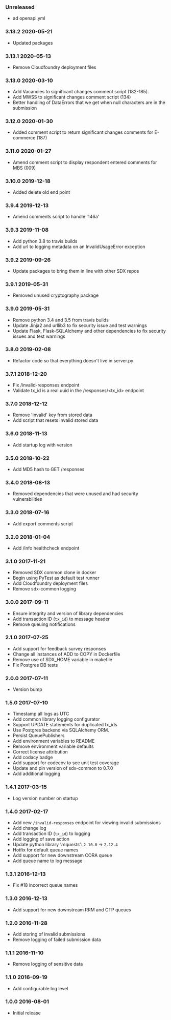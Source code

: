 ### Unreleased
  - ad openapi.yml

### 3.13.2 2020-05-21
  - Updated packages

### 3.13.1 2020-05-13
  - Remove Cloudfoundry deployment files

### 3.13.0 2020-03-10
  - Add Vacancies to significant changes comment script (182-185).
  - Add MWSS to significant changes comment script (134)
  - Better handling of DataErrors that we get when null characters are in the submission

### 3.12.0 2020-01-30
  - Added comment script to return significant changes comments for E-commerce (187)

### 3.11.0 2020-01-27
  - Amend comment script to display respondent entered comments for MBS (009)

### 3.10.0 2019-12-18
  - Added delete old end point

### 3.9.4 2019-12-13
  - Amend comments script to handle '146a'

### 3.9.3 2019-11-08
  - Add python 3.8 to travis builds
  - Add url to logging metadata on an InvalidUsageError exception

### 3.9.2 2019-09-26
  - Update packages to bring them in line with other SDX repos

### 3.9.1 2019-05-31
  - Removed unused cryptography package

### 3.9.0 2019-05-31
  - Remove python 3.4 and 3.5 from travis builds
  - Update Jinja2 and urllib3 to fix security issue and test warnings
  - Update Flask, Flask-SQLAlchemy and other dependencies to fix security issues and test warnings

### 3.8.0 2019-02-08
  - Refactor code so that everything doesn't live in server.py

### 3.7.1 2018-12-20
  - Fix /invalid-responses endpoint
  - Validate tx_id is a real uuid in the /responses/<tx_id> endpoint

### 3.7.0 2018-12-12
  - Remove 'invalid' key from stored data
  - Add script that resets invalid stored data

### 3.6.0 2018-11-13
  - Add startup log with version

### 3.5.0 2018-10-22
  - Add MD5 hash to GET /responses

### 3.4.0 2018-08-13
  - Removed dependencies that were unused and had security vulnerabilities
  
### 3.3.0 2018-07-16
  - Add export comments script

### 3.2.0 2018-01-04
  - Add /info healthcheck endpoint

### 3.1.0 2017-11-21
  - Removed SDX common clone in docker
  - Begin using PyTest as default test runner
  - Add Cloudfoundry deployment files
  - Remove sdx-common logging

### 3.0.0 2017-09-11
  - Ensure integrity and version of library dependencies
  - Add transaction ID (`tx_id`) to message header
  - Remove queuing notifications

### 2.1.0 2017-07-25
  - Add support for feedback survey responses
  - Change all instances of ADD to COPY in Dockerfile
  - Remove use of SDX_HOME variable in makefile
  - Fix Postgres DB tests

### 2.0.0 2017-07-11
  - Version bump

### 1.5.0 2017-07-10
  - Timestamp all logs as UTC
  - Add common library logging configurator
  - Support UPDATE statements for duplicated tx_ids
  - Use Postgres backend via SQLAlchemy ORM.
  - Persist QueuePublishers
  - Add environment variables to README
  - Remove environment variable defaults
  - Correct license attribution
  - Add codacy badge
  - Add support for codecov to see unit test coverage
  - Update and pin version of sdx-common to 0.7.0
  - Add additional logging

### 1.4.1 2017-03-15
  - Log version number on startup

### 1.4.0 2017-02-17
  - Add new `/invalid-responses` endpoint for viewing invalid submissions
  - Add change log
  - Add transaction ID (`tx_id`) to logging
  - Add logging of save action
  - Update python library '_requests_': `2.10.0` -> `2.12.4`
  - Hotfix for default queue names
  - Add support for new downstream CORA queue
  - Add queue name to log message

### 1.3.1 2016-12-13
  - Fix #18 incorrect queue names

### 1.3.0 2016-12-13
  - Add support for new downstream RRM and CTP queues

### 1.2.0 2016-11-28
  - Add storing of invalid submissions
  - Remove logging of failed submission data

### 1.1.1 2016-11-10
  - Remove logging of sensitive data

### 1.1.0 2016-09-19
  - Add configurable log level

### 1.0.0 2016-08-01
  - Initial release
